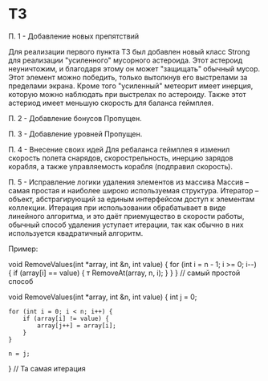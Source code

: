 ТЗ
==

П. 1 - Добавление новых препятствий

Для реализации первого пункта ТЗ был добавлен новый класс Strong для реализации "усиленного" мусорного астероида. Этот астероид неуничтожим, и благодаря этому он может "защищать" обычный мусор. Этот элемент можно победить, только вытолкнув его выстрелами за пределами экрана. Кроме того "усиленный" метеорит имеет инерция, которую можно наблюдать при выстрелах по астероиду. Также этот астериод имеет меньшую скорость для баланса геймплея.
		
П. 2 - Добавление бонусов
 Пропущен.

П. 3 - Добавление уровней
 Пропущен.

П. 4 - Внесение своих идей
 Для ребаланса геймплея я изменил скорость полета снарядов, скорострельность, инерцию зарядов корабля, а также управляемость корабля (подправил скорость).
	

П. 5 - Исправление логики удаления элементов из массива
 Массив – самая простая и наиболее широко используемая структура.  Итератор – объект, абстрагирующий за единым интерфейсом доступ к элементам коллекции. 
 Итерация при использовании обрабатывает в виде линейного алгоритма, и это даёт приемущество в скорости работы, обычный способ удаления уступает итерации, так как обычно в них используется квадратичный алгоритм.

Пример:
 
void RemoveValues(int *array, int &n, int value) {
    for (int i = n - 1; i >= 0; i--) {
        if (array[i] == value) { т
            RemoveAt(array, n, i); 
        }
    }
}
// самый простой способ

void RemoveValues(int *array, int &n, int value) {
    int j = 0; 

    for (int i = 0; i < n; i++) {
        if (array[i] != value) { 
            array[j++] = array[i]; 
        }
    }

    n = j; 
}
// Та самая итерация	

